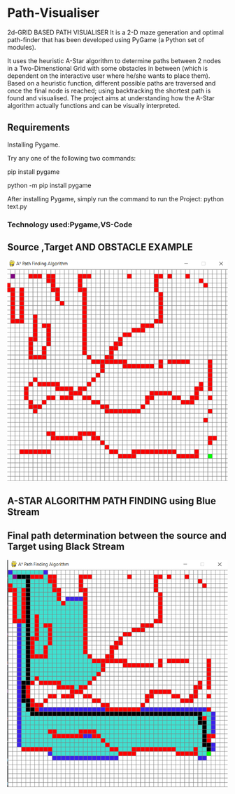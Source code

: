 # Path-Visualiser
2d-GRID BASED PATH VISUALISER
It is a 2-D maze generation and optimal path-finder that has been developed using PyGame (a Python set of modules).

It uses the heuristic A-Star algorithm to determine paths between 2 nodes in a Two-Dimenstional Grid with some obstacles in between (which is dependent on the interactive user where he/she wants to place them). Based on a heuristic function, different possible paths are traversed and once the final node is reached; using backtracking the shortest path is found and visualised. The project aims at understanding how the A-Star algorithm actually functions and can be visually interpreted.
 
 ## Requirements
Installing Pygame.

Try any one of the following two commands:

pip install pygame

python -m pip install pygame

After installing Pygame, simply run the command to run the Project:
python text.py

 ### Technology used:Pygame,VS-Code

## Source ,Target AND OBSTACLE EXAMPLE
![pic1](https://github.com/developer22-university/Path-Visualiser/blob/main/img/Screenshot%20(2).png)
##  A-STAR ALGORITHM PATH FINDING using Blue Stream
##  Final path determination between the source and Target using Black Stream
![pic3](https://github.com/developer22-university/Path-Visualiser/blob/main/img/Screenshot%20(3).png)
